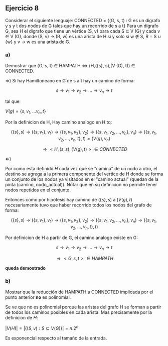 ## Ejercicio 8
Considerar el siguiente lenguaje:
CONNECTED = {⟨G, s, t⟩ : G es un digrafo y s y t dos nodos de G tales que hay un
recorrido de s a t}
Para un digrafo G, sea H el digrafo que tiene un vértice (S, v) para cada S $\subseteq$ V (G) y cada
v $\in$ V (G), donde (S, v) $\rightarrow$ (R, w) es una arista de H si y solo si w $\notin$ S, R = S $\cup$ {w} y v $\rightarrow$ w es
una arista de G.

### a) 

Demostrar que ⟨G, s, t⟩ $\in$ HAMPATH $\iff$ ⟨H,({s}, s),(V (G), t)⟩ $\in$ CONNECTED.

$\Rightarrow$)
Si hay Hamiltoneano en G de s a t hay un camino de forma:

$$s \rightarrow v_1 \rightarrow v_2 \rightarrow ... \rightarrow v_n \rightarrow t$$

tal que:

$V(g) = \{s,v_1,...v_n,t\}$

Por la definicion de H, Hay camino analogo en H tq:

$$(\{s\}, s) \rightarrow (\{s,v_1\}, v_1) \rightarrow 
(\{s,v_1,v_2\}, v_2) \rightarrow (\{s,v_1,v_2,...,v_n\}, v_n)\rightarrow 
(\{s,v_1,v_2,...,v_n,t\}, t) = (V(g), v_n)$$

$$\Rightarrow <H,({s},s),(V(g),t)> \in CONNECTED$$

$\Leftarrow$)

Por como esta definido $H$ cada vez que se "camina" de un nodo a otro, el destino se agrega 
a la primera componente del vertice de H donde se forma un conjunto de los nodos ya visitados en el "camino actual" (quedan de la pinta (camino, nodo_actual)). 
Notar que en su definicion no permite tener nodos repetidos en el conjunto.

Entonces como por hipotesis hay camino de $(\{s\},s)$ a $(V(g),t)$ necesariamente tuvo que haber
recorrido todos los nodos del grafo de forma:

$$(\{s\}, s) \rightarrow (\{s,v_1\}, v_1) \rightarrow 
(\{s,v_1,v_2\}, v_2) \rightarrow (\{s,v_1,v_2,...,v_n\}, v_n)\rightarrow 
(\{s,v_1,v_2,...,v_n,t\}, t) $$

Por definicion de H a partir de G, el camino analogo existe en G:

$$s \rightarrow v_1 \rightarrow v_2 \rightarrow ... \rightarrow v_n \rightarrow t$$

$$\Rightarrow <G,s,t> \in HAMPATH$$

__queda demostrado__

### b)
Mostrar que la reducción de HAMPATH a CONNECTED implicada por el punto anterior
__no__ es polinomial.

Se ve que no es polinomial porque las aristas del grafo H se forman a partir de todos los caminos 
posibles en cada arista.
Mas precisamente por la definicion de $H$:

$|V(H)| = |\{(S,v): S \subseteq V(G) \}| = n . 2^n$

Es exponencial respecto al tamaño de la entrada.
